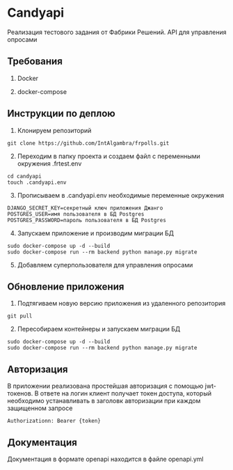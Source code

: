 # Candyapi

Реализация тестового задания от Фабрики Решений. API для управления опросами

## Требования

1. Docker

2. docker-compose

## Инструкции по деплою

1. Клонируем репозиторий

```
git clone https://github.com/IntAlgambra/frpolls.git
```

2. Переходим в папку проекта и создаем файл с переменными окружения .frtest.env

```
cd candyapi
touch .candyapi.env
```

3. Прописываем в .candyapi.env необходимые переменные окружения

```
DJANGO_SECRET_KEY=секретный ключ приложения Джанго
POSTGRES_USER=имя пользователя в БД Postgres
POSTGRES_PASSWORD=пароль пользователя в БД Postgres

```

4. Запускаем приложение  и производим миграции БД

```
sudo docker-compose up -d --build
sudo docker-compose run --rm backend python manage.py migrate
```

5. Добавляем суперпользователя для управления опросами


## Обновление приложения

1. Подтягиваем новую версию приложения из удаленного репозитория

```
git pull
```

2. Пересобираем контейнеры и запускаем миграции БД

```
sudo docker-compose up -d --build
sudo docker-compose run --rm backend python manage.py migrate
```

## Авторизация

В приложении реализована простейшая авторизация с помощью jwt-токенов. В ответе на логин
клиент получает токен доступа, который необходимо устанавливать в заголовк авторизации
при каждом защищенном запросе

```
Authorizationn: Bearer {token}
```

## Документация

Документация в формате openapi находится в файле openapi.yml